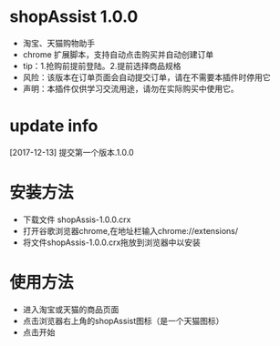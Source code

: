# shopAssist 1.0.0
* 淘宝、天猫购物助手
* chrome 扩展脚本，支持自动点击购买并自动创建订单
* tip：1.抢购前提前登陆。2.提前选择商品规格
* 风险：该版本在订单页面会自动提交订单，请在不需要本插件时停用它
* 声明：本插件仅供学习交流用途，请勿在实际购买中使用它。

# update info
[2017-12-13] 提交第一个版本.1.0.0

# 安装方法
* 下载文件 shopAssis-1.0.0.crx
* 打开谷歌浏览器chrome,在地址栏输入chrome://extensions/
* 将文件shopAssis-1.0.0.crx拖放到浏览器中以安装

# 使用方法
* 进入淘宝或天猫的商品页面
* 点击浏览器右上角的shopAssist图标（是一个天猫图标）
* 点击开始
